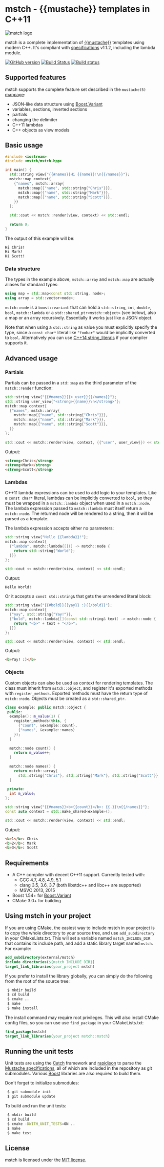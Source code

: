 # mstch - {{mustache}} templates in C++11 

![mstch logo](http://i.imgur.com/MRyStO5.png)

mstch is a complete implementation of [{{mustache}}](http://mustache.github.io/) 
templates using modern C++. It's compliant with [specifications](https://github.com/mustache/spec)
v1.1.2, including the lambda module.

[![GitHub version](https://badge.fury.io/gh/no1msd%2Fmstch.svg)](http://badge.fury.io/gh/no1msd%2Fmstch)
[![Build Status](https://travis-ci.org/no1msd/mstch.svg?branch=master)](https://travis-ci.org/no1msd/mstch)
[![Build status](https://ci.appveyor.com/api/projects/status/d6mxp0uba5646x16?svg=true)](https://ci.appveyor.com/project/no1msd/mstch)

## Supported features

mstch supports the complete feature set described in the `mustache(5)` [manpage](http://mustache.github.com/mustache.5.html):

 - JSON-like data structure using [Boost.Variant](http://www.boost.org/libs/variant)
 - variables, sections, inverted sections
 - partials
 - changing the delimiter
 - C++11 lambdas
 - C++ objects as view models

## Basic usage

```c++
#include <iostream>
#include <mstch/mstch.hpp>

int main() {
  std::string view{"{{#names}}Hi {{name}}!\n{{/names}}"};
  mstch::map context{
    {"names", mstch::array{
      mstch::map{{"name", std::string{"Chris"}}},
      mstch::map{{"name", std::string{"Mark"}}},
      mstch::map{{"name", std::string{"Scott"}}},
    }}
  };
  
  std::cout << mstch::render(view, context) << std::endl;
  
  return 0;
}

```

The output of this example will be:

```html
Hi Chris!
Hi Mark!
Hi Scott!
```

### Data structure

The types in the example above, `mstch::array` and `mstch::map` are  actually 
aliases for standard types:

```c++
using map = std::map<const std::string, node>;
using array = std::vector<node>;
```

`mstch::node` is a `boost::variant` that can hold a `std::string`, `int`, 
`double`, `bool`, `mstch::lambda` or a `std::shared_ptr<mstch::object>` 
(see below), also a map or an array recursively. Essentially it works just like 
a JSON object.

Note that when using a `std::string` as value you must explicitly specify the 
type, since a `const char*` literal like `"foobar"` would be implicitly 
converted to `bool`. Alternatively you can use [C++14 string_literals](http://en.cppreference.com/w/cpp/string/basic_string/operator%22%22s)
if your compiler supports it.

## Advanced usage

### Partials

Partials can be passed in a `std::map` as the third parameter of the 
`mstch::render` function:

```c++
std::string view{"{{#names}}{{> user}}{{/names}}"};
std::string user_view{"<strong>{{name}}\n</strong>"};
mstch::map context{
  {"names", mstch::array{
    mstch::map{{"name", std::string{"Chris"}}},
    mstch::map{{"name", std::string{"Mark"}}},
    mstch::map{{"name", std::string{"Scott"}}},
  }}
};
  
std::cout << mstch::render(view, context, {{"user", user_view}}) << std::endl;
```

Output:

```html
<strong>Chris</strong>
<strong>Mark</strong>
<strong>Scott</strong>
```

### Lambdas

C++11 lambda expressions can be used to add logic to your templates. Like a
`const char*` literal, lambdas can be implicitly converted to `bool`, so they
must be wrapped in a `mstch::lambda` object when used in a `mstch::node`. The 
lambda expression passed to `mstch::lambda` must itself return a `mstch::node`.
The returned node will be rendered to a string, then it will be parsed as a
template.

The lambda expression accepts either no parameters:

```c++
std::string view{"Hello {{lambda}}!"};
mstch::map context{
  {"lambda", mstch::lambda{[]() -> mstch::node {
    return std::string{"World"};
  }}}
};

std::cout << mstch::render(view, context) << std::endl;
```

Output:

```html
Hello World!
```

Or it accepts a `const std::string&` that gets the unrendered literal block:

```c++
std::string view{"{{#bold}}{{yay}} :){{/bold}}"};
mstch::map context{
  {"yay", std::string{"Yay!"}},
  {"bold", mstch::lambda{[](const std::string& text) -> mstch::node {
    return "<b>" + text + "</b>";
  }}}
};

std::cout << mstch::render(view, context) << std::endl;
```

Output:

```html
<b>Yay! :)</b>
```

### Objects

Custom objects can also be used as context for rendering templates. The class 
must inherit from `mstch::object`, and register it's exported methods with
`register_methods`. Exported methods must have the return type of `mstch::node`.
Objects must be created as a `std::shared_ptr`.

```c++
class example: public mstch::object {
 public:
  example(): m_value(1) {
    register_methods(this, {
      {"count", &example::count},
      {"names", &example::names}  
    });
  }
  
  mstch::node count() {
    return m_value++;
  }
  
  mstch::node names() {
    return mstch::array{
      std::string{"Chris"}, std::string{"Mark"}, std::string{"Scott"}};
  }
  
 private:
  int m_value;
};

std::string view{"{{#names}}<b>{{count}}</b>: {{.}}\n{{/names}}"};
const auto context = std::make_shared<example>();

std::cout << mstch::render(view, context) << std::endl;
```

Output:

```html
<b>1</b>: Chris
<b>2</b>: Mark
<b>3</b>: Scott
```

## Requirements

 - A C++ compiler with decent C++11 support. Currently tested with:
   - GCC 4.7, 4.8, 4.9, 5.1
   - clang 3.5, 3.6, 3.7 (both libstdc++ and libc++ are supported)
   - MSVC 2013, 2015
 - Boost 1.54+ for [Boost.Variant](http://www.boost.org/libs/variant)
 - CMake 3.0+ for building

## Using mstch in your project

If you are using CMake, the easiest way to include mstch in your project is to 
copy the whole directory to your source tree, and use `add_subdirectory` in your 
CMakeLists.txt. This will set a variable named `mstch_INCLUDE_DIR` that contains 
its include path, and add a static library target named `mstch`. For example:

```cmake
add_subdirectory(external/mstch)
include_directories(${mstch_INCLUDE_DIR})
target_link_libraries(your_project mstch)
```

If you prefer to install the library globally, you can simply do the following 
from the root of the source tree:

```bash
 $ mkdir build
 $ cd build
 $ cmake ..
 $ make
 $ make install
```

The install command may require root privileges. This will also install CMake 
config files, so you can use use `find_package` in your CMakeLists.txt:

```cmake
find_package(mstch)
target_link_libraries(your_project mstch::mstch)
```

## Running the unit tests

Unit tests are using the [Catch](https://github.com/philsquared/Catch) framework
and [rapidjson](http://rapidjson.org/) to parse the
[Mustache specifications](https://github.com/mustache/spec), all of which are 
included in the repository as git submodules. Various 
[Boost](http://www.boost.org/) libraries are also required to build them.

Don't forget to initialize submodules:

```bash
 $ git submodule init
 $ git submodule update
```

To build and run the unit tests:

```bash
 $ mkdir build
 $ cd build
 $ cmake -DWITH_UNIT_TESTS=ON ..
 $ make
 $ make test
```

## License

mstch is licensed under the [MIT license](https://github.com/no1msd/mstch/blob/master/LICENSE).
